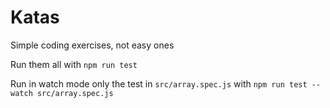 # Katas

Simple coding exercises, not easy ones

Run them all with `npm run test`

Run in watch mode only the test in `src/array.spec.js` with `npm run test --watch src/array.spec.js`
